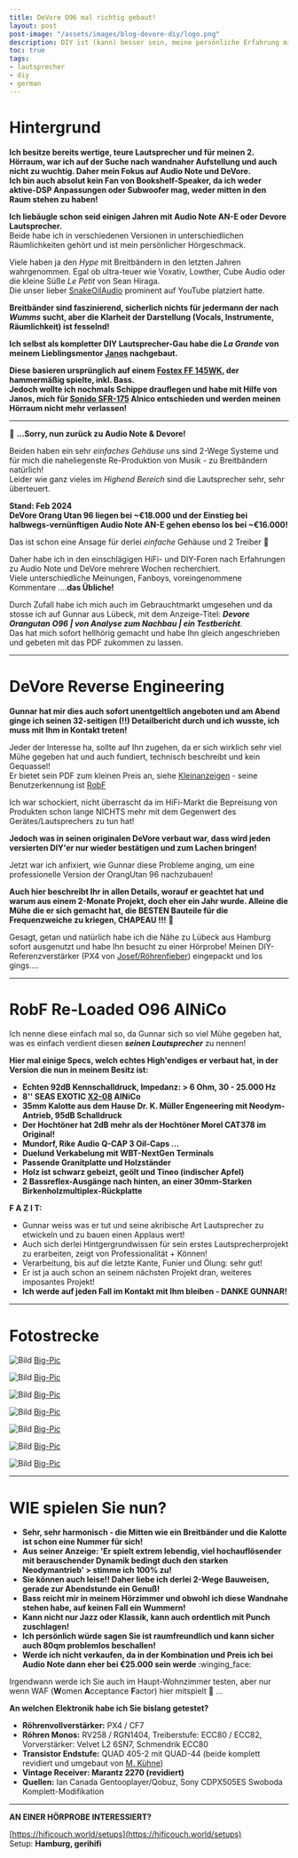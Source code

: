 ```yaml
---
title: DeVore O96 mal richtig gebaut!
layout: post
post-image: "/assets/images/blog-devore-diy/logo.png"
description: DIY ist (kann) besser sein, meine persönliche Erfahrung mit O96 Nachbau.
toc: true
tags:
- lautsprecher
- diy
- german
---
```


# Hintergrund

**Ich besitze bereits wertige, teure Lautsprecher und für meinen 2. Hörraum, war ich auf der Suche nach wandnaher Aufstellung und auch nicht zu wuchtig. Daher mein Fokus auf Audio Note und DeVore.** \
**Ich bin auch absolut kein Fan von Bookshelf-Speaker, da ich weder aktive-DSP Anpassungen oder Subwoofer mag, weder mitten in den Raum stehen zu haben!**

**Ich liebäugle schon seid einigen Jahren mit Audio Note AN-E oder Devore Lautsprecher.** \
Beide habe ich in verschiedenen Versionen in unterschiedlichen Räumlichkeiten gehört und ist mein persönlicher Hörgeschmack.

Viele haben ja den _Hype_ mit Breitbändern in den letzten Jahren wahrgenommen. Egal ob ultra-teuer wie Voxativ, Lowther, Cube Audio oder die kleine Süße _Le Petit_ von Sean Hiraga. \
Die unser lieber [SnakeOilAudio](https://forum.snakeoilaudio.de/) prominent auf YouTube platziert hatte.

**Breitbänder sind faszinierend, sicherlich nichts für jedermann der nach _Wumms_ sucht, aber die Klarheit der Darstellung (Vocals, Instrumente, Räumlichkeit) ist fesselnd!**

**Ich selbst als kompletter DIY Lautsprecher-Gau habe die _La Grande_ von meinem Lieblingsmentor [Janos](https://www.youtube.com/@realworldaudio/playlists) nachgebaut.**

**Diese basieren ursprünglich auf einem [Fostex FF 145WK](https://www.fostexinternational.com/docs/speaker_components/FF-WKSeries.shtml), der hammermäßig spielte, inkl. Bass.** \
**Jedoch wollte ich nochmals Schippe drauflegen und habe mit Hilfe von Janos, mich für [Sonido SFR-175](https://sonido.hu/index2.php?lang=en) Alnico entschieden und werden meinen Hörraum nicht mehr verlassen!**

---

🫡 **...Sorry, nun zurück zu Audio Note & Devore!**

Beiden haben ein sehr _einfaches Gehäuse_ uns sind 2-Wege Systeme und für mich die naheliegenste Re-Produktion von Musik - zu Breitbändern natürlich! \
Leider wie ganz vieles im _Highend Bereich_ sind die Lautsprecher sehr, sehr überteuert.

**Stand: Feb 2024** \
**DeVore Orang Utan 96 liegen bei ~€18.000 und der Einstieg bei halbwegs-vernünftigen Audio Note AN-E gehen ebenso los bei ~€16.000!**

Das ist schon eine Ansage für derlei _einfache_ Gehäuse und 2 Treiber 🫣

Daher habe ich in den einschlägigen HiFi- und DIY-Foren nach Erfahrungen zu Audio Note und DeVore mehrere Wochen recherchiert. \
Viele unterschiedliche Meinungen, Fanboys, voreingenommene Kommentare ....**das Übliche!**

Durch Zufall habe ich mich auch im Gebrauchtmarkt umgesehen und da stosse ich auf Gunnar aus Lübeck, mit dem Anzeige-Titel: **_Devore Orangutan O96 | von Analyse zum Nachbau | ein Testbericht_**. \
Das hat mich sofort hellhörig gemacht und habe Ihn gleich angeschrieben und gebeten mit das PDF zukommen zu lassen.

---

# DeVore Reverse Engineering

**Gunnar hat mir dies auch sofort unentgeltlich angeboten und am Abend ginge ich seinen 32-seitigen (!!) Detailbericht durch und ich wusste, ich muss mit Ihm in Kontakt treten!**

Jeder der Interesse ha, sollte auf Ihn zugehen, da er sich wirklich sehr viel Mühe gegeben hat und auch fundiert, technisch beschreibt und kein Gequassel! \
Er bietet sein PDF zum kleinen Preis an, siehe [Kleinanzeigen](https://www.kleinanzeigen.de/s-anzeige/devore-orangutan-o96-von-analyse-zum-nachbau-ein-testbericht/2665251052-172-24229) - seine Benutzerkennung ist [RobF](https://www.kleinanzeigen.de/s-bestandsliste.html?userId=134688342)

Ich war schockiert, nicht überrascht da im HiFi-Markt die Bepreisung von Produkten schon lange NICHTS mehr mit dem Gegenwert des Gerätes/Lautsprechers zu tun hat!

**Jedoch was in seinen originalen DeVore verbaut war, dass wird jeden versierten DIY'er nur wieder bestätigen und zum Lachen bringen!**

Jetzt war ich anfixiert, wie Gunnar diese Probleme anging, um eine professionelle Version der OrangUtan 96 nachzubauen!

**Auch hier beschreibt Ihr in allen Details, worauf er geachtet hat und warum aus einem 2-Monate Projekt, doch eher ein Jahr wurde. Alleine die Mühe die er sich gemacht hat, die BESTEN Bauteile für die Frequenzweiche zu kriegen, CHAPEAU !!!** 👏

Gesagt, getan und natürlich habe ich die Nähe zu Lübeck aus Hamburg sofort ausgenutzt und habe Ihn besucht zu einer Hörprobe! Meinen DIY-Referenzverstärker (PX4 von [Josef/Röhrenfieber](https://www.roehrenfieber.com/px4)) eingepackt und los gings....

----

# RobF Re-Loaded O96 AlNiCo

Ich nenne diese einfach mal so, da Gunnar sich so viel Mühe gegeben hat, was es einfach verdient diesen **_seinen Lautsprecher_** zu nennen!

**Hier mal einige Specs, welch echtes High'endiges er verbaut hat, in der Version die nun in meinem Besitz ist:**

- **Echten 92dB Kennschalldruck, Impedanz: > 6 Ohm, 30 - 25.000 Hz**
- **8'' SEAS EXOTIC [X2-08](https://www.seas.no/index.php?option=com_content&view=article&id=345:x2-08-exotic-w8&catid=56&Itemid=248) AlNiCo**
- **35mm Kalotte aus dem Hause Dr. K. Müller Engeneering mit Neodym-Antrieb, 95dB Schalldruck**
- **Der Hochtöner hat 2dB mehr als der Hochtöner Morel CAT378 im Original!**
- **Mundorf, Rike Audio Q-CAP 3 Oil-Caps ...**
- **Duelund Verkabelung mit WBT-NextGen Terminals**
- **Passende Granitplatte und Holzständer**
- **Holz ist schwarz gebeizt, geölt und Tineo (indischer Apfel)**
- **2 Bassreflex-Ausgänge nach hinten, an einer 30mm-Starken Birkenholzmultiplex-Rückplatte**

**F A Z I T:**

- Gunnar weiss was er tut und seine akribische Art Lautsprecher zu etwickeln und zu bauen einen Applaus wert!
- Auch sich derlei Hintgergrundwissen für sein erstes Lautsprecherprojekt zu erarbeiten, zeigt von Professionalität + Können!
- Verarbeitung, bis auf die letzte Kante, Funier und Ölung: sehr gut!
- Er ist ja auch schon an seinem nächsten Projekt dran, weiteres imposantes Projekt!
- **Ich werde auf jeden Fall im Kontakt mit Ihm bleiben - DANKE GUNNAR!**


---

# Fotostrecke

![Bild](/assets/images/blog-devore-diy/20240208_154924_thumb.jpg) [Big-Pic](/assets/images/blog-devore-diy/20240208_154924.jpg)

![Bild](/assets/images/blog-devore-diy/20240208_155228_thumb.jpg) [Big-Pic](/assets/images/blog-devore-diy/20240208_155228.jpg)

![Bild](/assets/images/blog-devore-diy/20240208_155235_thumb.jpg) [Big-Pic](/assets/images/blog-devore-diy/20240208_155235.jpg)

![Bild](/assets/images/blog-devore-diy/20240208_181603_thumb.jpg) [Big-Pic](/assets/images/blog-devore-diy/20240208_181603.jpg)

![Bild](/assets/images/blog-devore-diy/20240208_181611_thumb.jpg) [Big-Pic](/assets/images/blog-devore-diy//20240208_181611.jpg)

![Bild](/assets/images/blog-devore-diy/20240208_181625_thumb.jpg) [Big-Pic](/assets/images/blog-devore-diy//20240208_181625.jpg)

![Bild](/assets/images/blog-devore-diy/20240208_181647_thumb.jpg) [Big-Pic](/assets/images/blog-devore-diy/20240208_181647.jpg)


---

# WIE spielen Sie nun?

- **Sehr, sehr harmonisch - die Mitten wie ein Breitbänder und die Kalotte ist schon eine Nummer für sich!**
- **Aus seiner Anzeige: 'Er spielt extrem lebendig, viel hochauflösender mit berauschender Dynamik bedingt duch den starken Neodymantrieb' > stimme ich 100% zu!**
- **Sie können auch leise!! Daher liebe ich derlei 2-Wege Bauweisen, gerade zur Abendstunde ein Genuß!**
- **Bass reicht mir in meinem Hörzimmer und obwohl ich diese Wandnahe stehen habe, auf keinen Fall ein Wummern!**
- **Kann nicht nur Jazz oder Klassik, kann auch ordentlich mit Punch zuschlagen!**
- **Ich persönlich würde sagen Sie ist raumfreundlich und kann sicher auch 80qm problemlos beschallen!**
- **Werde ich nicht verkaufen, da in der Kombination und Preis ich bei Audio Note dann eher bei €25.000 sein werde** :winging_face:

Irgendwann werde ich Sie auch im Haupt-Wohnzimmer testen, aber nur wenn WAF (**W**omen **A**cceptance **F**actor) hier mitspielt :eyes:  ...


**An welchen Elektronik habe ich Sie bislang getestet?**

- **Röhrenvollverstärker:** PX4 / CF7
- **Röhren Monos:** RV258 / RGN1404, Treiberstufe: ECC80 / ECC82, Vorverstärker: Velvet L2 6SN7, Schmendrik ECC80
- **Transistor Endstufe:** QUAD 405-2 mit QUAD-44 (beide komplett revidiert und umgebaut von [M. Kühne](https://ftbw.de/workshop/hifi-highend-service/quad-fix-price.html))
- **Vintage Receiver: Marantz 2270 (revidiert)**
- **Quellen:** Ian Canada Gentooplayer/Qobuz, Sony CDPX505ES Swoboda Komplett-Modifikation

---

**AN EINER HÖRPROBE INTERESSIERT?**

[https://hificouch.world/setups](https://hificouch.world/setups) \
Setup: **Hamburg, gerihifi**